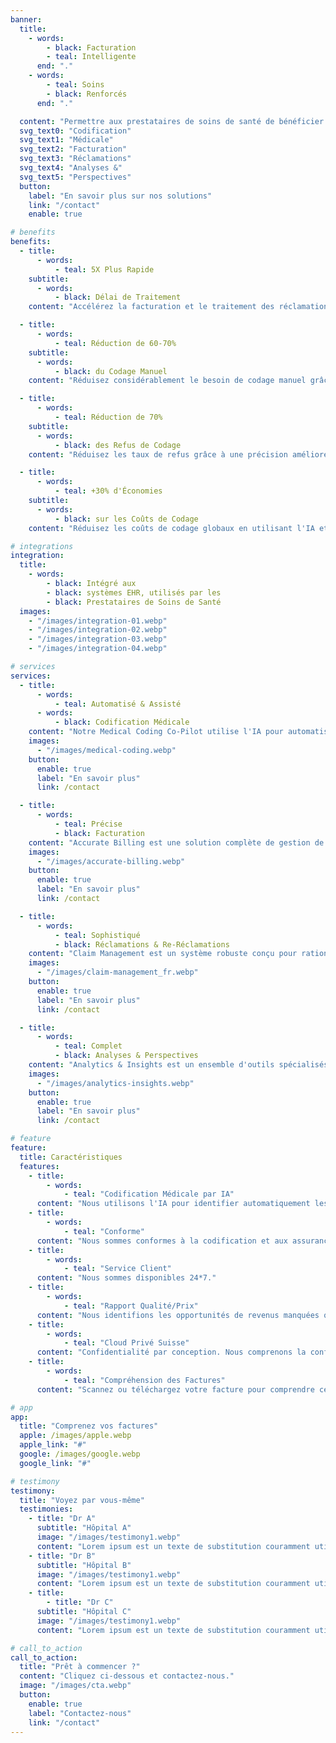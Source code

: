 ```yaml
---
banner:
  title:
    - words:
        - black: Facturation
        - teal: Intelligente
      end: "."
    - words:
        - teal: Soins
        - black: Renforcés
      end: "."

  content: "Permettre aux prestataires de soins de santé de bénéficier d'une codification et d'une facturation diagnostiques assistées par l'IA pour l'avenir de la gestion des revenus et des réclamations."
  svg_text0: "Codification"
  svg_text1: "Médicale"
  svg_text2: "Facturation"
  svg_text3: "Réclamations"
  svg_text4: "Analyses &"
  svg_text5: "Perspectives"
  button:
    label: "En savoir plus sur nos solutions"
    link: "/contact"
    enable: true

# benefits
benefits:
  - title:
      - words:
          - teal: 5X Plus Rapide
    subtitle:
      - words:
          - black: Délai de Traitement
    content: "Accélérez la facturation et le traitement des réclamations grâce à l'IA, réduisant ainsi les temps de cycle globaux."

  - title:
      - words:
          - teal: Réduction de 60-70%
    subtitle:
      - words:
          - black: du Codage Manuel
    content: "Réduisez considérablement le besoin de codage manuel grâce à l'automatisation."

  - title:
      - words:
          - teal: Réduction de 70%
    subtitle:
      - words:
          - black: des Refus de Codage
    content: "Réduisez les taux de refus grâce à une précision améliorée et une vérification des erreurs automatisée."

  - title:
      - words:
          - teal: +30% d'Économies
    subtitle:
      - words:
          - black: sur les Coûts de Codage
    content: "Réduisez les coûts de codage globaux en utilisant l'IA et l'automatisation pour rationaliser les processus."

# integrations
integration:
  title:
    - words:
        - black: Intégré aux
        - black: systèmes EHR, utilisés par les
        - black: Prestataires de Soins de Santé
  images:
    - "/images/integration-01.webp"
    - "/images/integration-02.webp"
    - "/images/integration-03.webp"
    - "/images/integration-04.webp"

# services
services:
  - title:
      - words:
          - teal: Automatisé & Assisté
      - words:
          - black: Codification Médicale
    content: "Notre Medical Coding Co-Pilot utilise l'IA pour automatiser le traitement des données et l'attribution des codes, réduisant ainsi considérablement la charge de travail manuelle. Avec le NLP, il interprète avec précision le langage médical complexe, minimisant les erreurs de codage sans changer votre flux de travail actuel."
    images:
      - "/images/medical-coding.webp"
    button:
      enable: true
      label: "En savoir plus"
      link: /contact

  - title:
      - words:
          - teal: Précise
          - black: Facturation
    content: "Accurate Billing est une solution complète de gestion de la facturation et des paiements, conçue pour garantir des processus de facturation précis et en temps opportun. Elle offre des fonctionnalités telles que la génération automatique de factures, la détection des erreurs et des rapports détaillés pour améliorer la précision financière et l'efficacité des entreprises."
    images:
      - "/images/accurate-billing.webp"
    button:
      enable: true
      label: "En savoir plus"
      link: /contact

  - title:
      - words:
          - teal: Sophistiqué
          - black: Réclamations & Re-Réclamations
    content: "Claim Management est un système robuste conçu pour rationaliser le processus de dépôt, de suivi et de résolution des réclamations d'assurance. Il offre des fonctionnalités telles que le traitement automatisé des réclamations, les mises à jour de statut en temps réel et des rapports complets pour garantir une gestion efficace et transparente des réclamations pour les assureurs et les assurés. Grâce à l'IA, nous pouvons répondre automatiquement à certaines des requêtes des compagnies d'assurance."
    images:
      - "/images/claim-management_fr.webp"
    button:
      enable: true
      label: "En savoir plus"
      link: /contact

  - title:
      - words:
          - teal: Complet
          - black: Analyses & Perspectives
    content: "Analytics & Insights est un ensemble d'outils spécialisés visant à améliorer l'efficacité et la précision du processus de facturation médicale. Il offre des fonctionnalités telles que des rapports financiers détaillés, des analyses de tendances et une modélisation prédictive pour aider les prestataires de soins de santé à optimiser les cycles de revenus, à réduire les erreurs de facturation et à améliorer les résultats des patients grâce à une prise de décision basée sur les données."
    images:
      - "/images/analytics-insights.webp"
    button:
      enable: true
      label: "En savoir plus"
      link: /contact

# feature
feature:
  title: Caractéristiques
  features:
    - title:
        - words:
            - teal: "Codification Médicale par IA"
      content: "Nous utilisons l'IA pour identifier automatiquement les codifications médicales précises à partir des notes des médecins."
    - title:
        - words:
            - teal: "Conforme"
      content: "Nous sommes conformes à la codification et aux assurances médicales suisses, moins de temps à s'inquiéter des réclamations d'assurance."
    - title:
        - words:
            - teal: "Service Client"
      content: "Nous sommes disponibles 24*7."
    - title:
        - words:
            - teal: "Rapport Qualité/Prix"
      content: "Nous identifions les opportunités de revenus manquées qui paient déjà pour les services."
    - title:
        - words:
            - teal: "Cloud Privé Suisse"
      content: "Confidentialité par conception. Nous comprenons la confidentialité. Vos données ne quittent jamais la Suisse."
    - title:
        - words:
            - teal: "Compréhension des Factures"
      content: "Scannez ou téléchargez votre facture pour comprendre ce que chaque élément signifie."

# app
app:
  title: "Comprenez vos factures"
  apple: /images/apple.webp
  apple_link: "#"
  google: /images/google.webp
  google_link: "#"

# testimony
testimony:
  title: "Voyez par vous-même"
  testimonies:
    - title: "Dr A"
      subtitle: "Hôpital A"
      image: "/images/testimony1.webp"
      content: "Lorem ipsum est un texte de substitution couramment utilisé dans l'industrie graphique, l'impression et l'édition pour prévisualiser les mises en page et les maquettes visuelles."
    - title: "Dr B"
      subtitle: "Hôpital B"
      image: "/images/testimony1.webp"
      content: "Lorem ipsum est un texte de substitution couramment utilisé dans l'industrie graphique, l'impression et l'édition pour prévisualiser les mises en page et les maquettes visuelles."
    - title:
        - title: "Dr C"
      subtitle: "Hôpital C"
      image: "/images/testimony1.webp"
      content: "Lorem ipsum est un texte de substitution couramment utilisé dans l'industrie graphique, l'impression et l'édition pour prévisualiser les mises en page et les maquettes visuelles."

# call_to_action
call_to_action:
  title: "Prêt à commencer ?"
  content: "Cliquez ci-dessous et contactez-nous."
  image: "/images/cta.webp"
  button:
    enable: true
    label: "Contactez-nous"
    link: "/contact"
---
```

